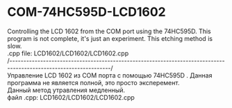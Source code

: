 # COM-74HC595D-LCD1602

Controlling the LCD 1602 from the COM port using the 74HC595D. This program is not complete, it's just an experiment. 
This etching method is slow.  
.cpp file: LCD1602/LCD1602/LCD1602.cpp  
/------------------------------------------------------------------------------------------------------------------/  
Управление LCD 1602 из СОМ порта с помощью 74HC595D . Данная программа не является полной, это просто эксперемент.   
Данный метод утравления медленный.    
файл .cpp: LCD1602/LCD1602/LCD1602.cpp  
